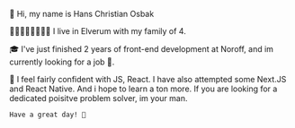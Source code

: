 👋 Hi, my name is Hans Christian Osbak


👨🏻‍👩🏻‍👦🏻‍👦🏻 I live in Elverum with my family of 4.


🎓 I've just finished 2 years of front-end development at Noroff, and im currently looking for a job 🤩.


💞️ I feel fairly confident with JS, React.
    I have also attempted some Next.JS and React Native.
    And i hope to learn a ton more.
    If you are looking for a dedicated poisitve problem solver, im your man.
    
    Have a great day! 🤩
